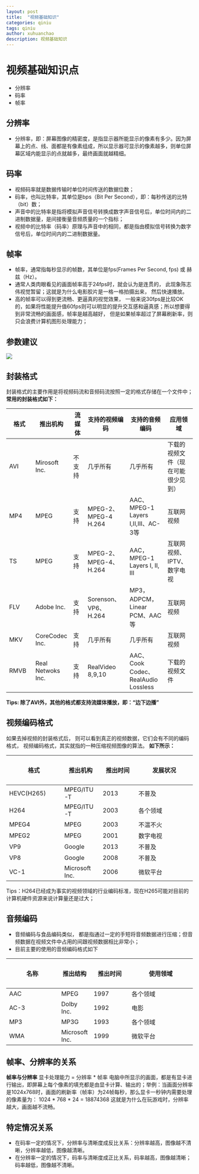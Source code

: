 ```yaml
---
layout: post
title:  "视频基础知识"
categories: qiniu
tags: qiniu
author: xuhuanchao
description: 视频基础知识
---
```

# 视频基础知识点

* 分辨率
* 码率
* 帧率

## 分辨率

* 分辨率，即：屏幕图像的精密度，是指显示器所能显示的像素有多少。因为屏幕上的点、线、面都是有像素组成，所以显示器可显示的像素越多，则单位屏幕区域内能显示的点就越多，最终画面就越精细。

## 码率

* 视频码率就是数据传输时单位时间传送的数据位数；
* 码率，也叫比特率，其单位是bps（Bit Per Second），即：每秒传送的比特（bit）数；
* 声音中的比特率是指将模拟声音信号转换成数字声音信号后，单位时间内的二进制数据量，是间接衡量音频质量的一个指标；
* 视频中的比特率（码率）原理与声音中的相同，都是指由模拟信号转换为数字信号后，单位时间内的二进制数据量。

## 帧率

* 帧率，通常指每秒显示的帧数，其单位是fps(Frames Per Second, fps) 或 赫兹（Hz）。
* 通常人类肉眼看见的画面帧率高于24fps时，就会认为是连贯的， 此现象陈志伟视觉暂留；这就是为什么电影胶片是一格一格拍摄出来， 然后快速播放。
* 高的帧率可以得到更流畅、更逼真的视觉效果， 一般来说30fps是比较OK的，如果将性能提升值60fps则可以明显的提升交互感和逼真感；所以想要得到非常流畅的画面感，帧率是越高越好， 但是如果帧率超过了屏幕刷新率，则只会浪费计算机图形处理能力；


## 参数建议

![](http://gitblog.xuhc.me/15046064921030.jpg)


## 封装格式
封装格式的主要作用是将视频码流和音频码流按照一定的格式存储在一个文件中；
**常用的封装格式如下：**

<style> 
table th:first-of-type { width: 10px; height: 80px;} 
table th:nth-of-type(2) { width: 50px; height: 80px;}
table th:nth-of-type(3) { width: 100px; height: 80px;}
table th:nth-of-type(4) { width: 200px; height: 80px;}
table th:nth-of-type(5) {width: 200px; height: 80px;} 
table th:nth-of-type(6) {width: 150px; height: 80px;} 
</style>

|格式 |推出机构 |流媒体 |支持的视频编码 |支持的音频编码 |应用领域  |
| --- | --- | --- | --- | --- | --- |
| AVI | Mirosoft Inc. | 不支持 | 几乎所有 | 几乎所有 | 下载的视频文件（现在可能很少见到） |
| MP4 | MPEG | 支持 | MPEG-2、MPEG-4 H.264 | AAC、MPEG-1 Layers I,II,III、AC-3等  |互联网视频|
| TS | MPEG | 支持  |MPEG-2、MPEG-4、H.264| AAC，MPEG-1 Layers I, II, III|互联网视频、IPTV、数字电视|
| FLV | Adobe Inc. | 支持 | Sorenson、VP6、 H.264 |MP3，ADPCM， Linear PCM、AAC等|互联网视频|
| MKV | CoreCodec Inc. | 支持 | 几乎所有 | 几乎所有 | 互联网视频 |
| RMVB | Real Netwoks Inc. | 支持 | RealVideo 8,9,10 | AAC、Cook Codec、 RealAudio Lossless | 下载的视频文件|

**Tips: 除了AVI外，其他的格式都支持流媒体播放，即：“边下边播”**

## 视频编码格式
如果去掉视频的封装格式后， 则可以看到真正的视频数据，它们会有不同的编码格式，
视频编码格式，其实就指的一种压缩视频图像的算法。
**如下所示：**

<style> 
    table th:first-of-type { width: 150px; height: 20px;} 
</style>

|格式|推出机构|推出时间|发展状况|
|---|---|---|---|
|HEVC(H265)|MPEG/ITU-T|2013|不普及|
|H264|MPEG/ITU-T|2003|各个领域|
|MPEG4|MPEG|2003|不温不火|
|MPEG2|MPEG|2001|数字电视|
|VP9|Google|2013|不普及|
|VP8|Google|2008|不普及|
|VC-1|Microsoft Inc.|2006|微软平台|

Tips：H264已经成为事实的视频领域的行业编码标准，现在H265可能对目前的计算机硬件资源来说计算量还是过大；

## 音频编码
* 音频编码与食品编码类似， 都是指通过一定的手短将音频数据进行压缩；但音频数据在视频文件中占用的间跟视频数据相比非常小；
* 目前主要的使用的音频编码格式如下

<style> 
    table th:first-of-type { width: 150px; height: 20px;} 
</style>
|名称|推出结构|推出时间|使用领域|
|---|---|---|---|
|AAC|MPEG|1997|各个领域|
|AC-3|Dolby Inc.|1992|电影|
|MP3|MP3G|1993|各个领域|
|WMA|Microsoft Inc.|1999|微软平台|


## 帧率、分辨率的关系
**帧率与分辨率**
显卡处理能力 = 分辨率 * 帧率
电脑中所显示的画面，都是有显卡进行输出，即屏幕上每个像素的填充都是由显卡计算、输出的；举例：当画面分辨率是1024x768时，画面的刷新率（帧率）为24帧每秒，那么显卡一秒钟内需要处理的像素量为：
1024 * 768 * 24 = 18874368
这就是为什么在玩游戏时，分辨率越大，画面越不流畅。

## 特定情况关系
* 在码率一定的情况下，分辨率与清晰度成反比关系：分辨率越高，图像越不清晰，分辨率越低，图像越清晰。
* 在分辨率一定的情况下，码率与清晰度成正比关系，码率越高，图像越清晰；码率越低，图像越不清晰。

